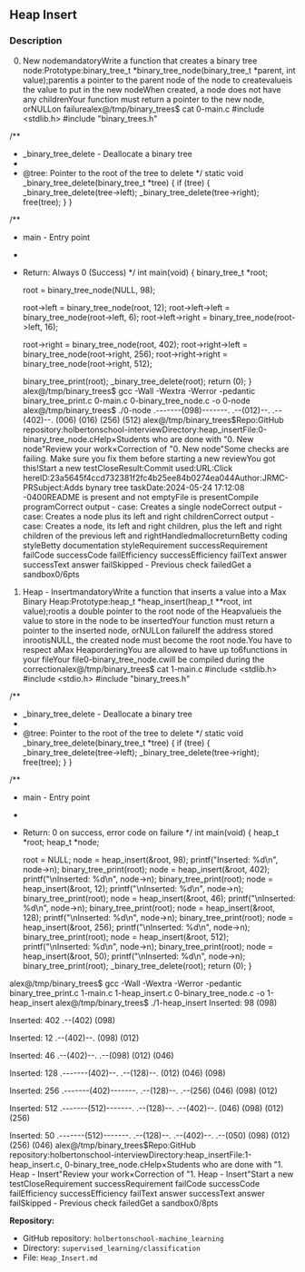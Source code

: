 
## Heap Insert

### Description
0. New nodemandatoryWrite a function that creates a binary tree node:Prototype:binary_tree_t *binary_tree_node(binary_tree_t *parent, int value);parentis a pointer to the parent node of the node to createvalueis the value to put in the new nodeWhen created, a node does not have any childrenYour function must return a pointer to the new node, orNULLon failurealex@/tmp/binary_trees$ cat 0-main.c 
#include <stdlib.h>
#include "binary_trees.h"

/**
 * _binary_tree_delete - Deallocate a binary tree
 *
 * @tree: Pointer to the root of the tree to delete
 */
static void _binary_tree_delete(binary_tree_t *tree)
{
    if (tree)
    {
        _binary_tree_delete(tree->left);
        _binary_tree_delete(tree->right);
        free(tree);
    }
}

/**
 * main - Entry point
 *
 * Return: Always 0 (Success)
 */
int main(void)
{
    binary_tree_t *root;

    root = binary_tree_node(NULL, 98);

    root->left = binary_tree_node(root, 12);
    root->left->left = binary_tree_node(root->left, 6);
    root->left->right = binary_tree_node(root->left, 16);

    root->right = binary_tree_node(root, 402);
    root->right->left = binary_tree_node(root->right, 256);
    root->right->right = binary_tree_node(root->right, 512);

    binary_tree_print(root);
    _binary_tree_delete(root);
    return (0);
}
alex@/tmp/binary_trees$ gcc -Wall -Wextra -Werror -pedantic binary_tree_print.c 0-main.c 0-binary_tree_node.c -o 0-node
alex@/tmp/binary_trees$ ./0-node
       .-------(098)-------.
  .--(012)--.         .--(402)--.
(006)     (016)     (256)     (512)
alex@/tmp/binary_trees$Repo:GitHub repository:holbertonschool-interviewDirectory:heap_insertFile:0-binary_tree_node.cHelp×Students who are done with "0. New node"Review your work×Correction of "0. New node"Some checks are failing. Make sure you fix them before starting a new reviewYou got this!Start a new testCloseResult:Commit used:URL:Click hereID:23a5645f4ccd732381f2fc4b25ee84b0274ea044Author:JRMC-PRSubject:Adds bynary tree taskDate:2024-05-24 17:12:08 -0400README is present and not emptyFile is presentCompile programCorrect output - case: Creates a single nodeCorrect output - case: Creates a node plus its left and right childrenCorrect output - case: Creates a node, its left and right children, plus the left and right children of the previous left and rightHandledmallocreturnBetty coding styleBetty documentation styleRequirement successRequirement failCode successCode failEfficiency successEfficiency failText answer successText answer failSkipped - Previous check failedGet a sandbox0/6pts

1. Heap - InsertmandatoryWrite a function that inserts a value into a Max Binary Heap:Prototype:heap_t *heap_insert(heap_t **root, int value);rootis a double pointer to the root node of the Heapvalueis the value to store in the node to be insertedYour function must return a pointer to the inserted node, orNULLon failureIf the address stored inrootisNULL, the created node must become the root node.You have to respect aMax HeaporderingYou are allowed to have up to6functions in your fileYour file0-binary_tree_node.cwill be compiled during the correctionalex@/tmp/binary_trees$ cat 1-main.c
#include <stdlib.h>
#include <stdio.h>
#include "binary_trees.h"

/**
 * _binary_tree_delete - Deallocate a binary tree
 *
 * @tree: Pointer to the root of the tree to delete
 */
static void _binary_tree_delete(binary_tree_t *tree)
{
    if (tree)
    {
        _binary_tree_delete(tree->left);
        _binary_tree_delete(tree->right);
        free(tree);
    }
}

/**
 * main - Entry point
 *
 * Return: 0 on success, error code on failure
 */
int main(void)
{
    heap_t *root;
    heap_t *node;

    root = NULL;
    node = heap_insert(&root, 98);
    printf("Inserted: %d\n", node->n);
    binary_tree_print(root);
    node = heap_insert(&root, 402);
    printf("\nInserted: %d\n", node->n);
    binary_tree_print(root);
    node = heap_insert(&root, 12);
    printf("\nInserted: %d\n", node->n);
    binary_tree_print(root);
    node = heap_insert(&root, 46);
    printf("\nInserted: %d\n", node->n);
    binary_tree_print(root);
    node = heap_insert(&root, 128);
    printf("\nInserted: %d\n", node->n);
    binary_tree_print(root);
    node = heap_insert(&root, 256);
    printf("\nInserted: %d\n", node->n);
    binary_tree_print(root);
    node = heap_insert(&root, 512);
    printf("\nInserted: %d\n", node->n);
    binary_tree_print(root);
    node = heap_insert(&root, 50);
    printf("\nInserted: %d\n", node->n);
    binary_tree_print(root);
    _binary_tree_delete(root);
    return (0);
}

alex@/tmp/binary_trees$ gcc -Wall -Wextra -Werror -pedantic binary_tree_print.c 1-main.c 1-heap_insert.c 0-binary_tree_node.c -o 1-heap_insert
alex@/tmp/binary_trees$ ./1-heap_insert
Inserted: 98
(098)

Inserted: 402
  .--(402)
(098)

Inserted: 12
  .--(402)--.
(098)     (012)

Inserted: 46
       .--(402)--.
  .--(098)     (012)
(046)

Inserted: 128
       .-------(402)--.
  .--(128)--.       (012)
(046)     (098)

Inserted: 256
       .-------(402)-------.
  .--(128)--.         .--(256)
(046)     (098)     (012)

Inserted: 512
       .-------(512)-------.
  .--(128)--.         .--(402)--.
(046)     (098)     (012)     (256)

Inserted: 50
            .-------(512)-------.
       .--(128)--.         .--(402)--.
  .--(050)     (098)     (012)     (256)
(046)
alex@/tmp/binary_trees$Repo:GitHub repository:holbertonschool-interviewDirectory:heap_insertFile:1-heap_insert.c, 0-binary_tree_node.cHelp×Students who are done with "1. Heap - Insert"Review your work×Correction of "1. Heap - Insert"Start a new testCloseRequirement successRequirement failCode successCode failEfficiency successEfficiency failText answer successText answer failSkipped - Previous check failedGet a sandbox0/8pts

**Repository:**
- GitHub repository: `holbertonschool-machine_learning`
- Directory: `supervised_learning/classification`
- File: `Heap_Insert.md`
